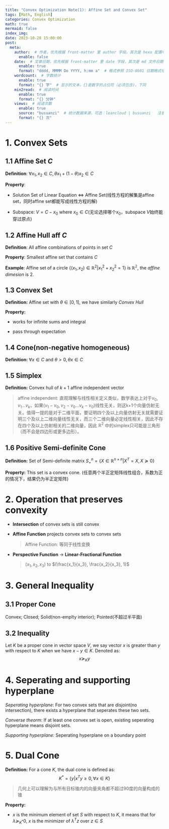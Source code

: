 ```yaml
---
title: "Convex Optimization Note(1): Affine Set and Convex Set"
tags: [Math, English]
categories: Convex Optimization
math: true
mermaid: false
index_img: 
date: 2023-10-28 15:00:00
post:
  meta:
    author:  # 作者，优先根据 front-matter 里 author 字段，其次是 hexo 配置中 author 值
      enable: false
    date:  # 文章日期，优先根据 front-matter 里 date 字段，其次是 md 文件日期
      enable: true
      format: "dddd, MMMM Do YYYY, h:mm a"  # 格式参照 ISO-8601 日期格式化
    wordcount:  # 字数统计
      enable: true
      format: "{} 字"  # 显示的文本，{}是数字的占位符（必须包含)，下同
    min2read:  # 阅读时间
      enable: true
      format: "{} 分钟"
    views:  # 阅读次数
      enable: true
      source: "busuanzi"  # 统计数据来源，可选：leancloud | busuanzi   注意不蒜子会间歇抽风
      format: "{} 次"
---
```

# 1. Convex Sets
## 1.1 Affine Set $C$
**Definition**: $\forall x_1,x_2\in C, \theta x_1+(1-\theta) x_2 \in C$

**Property**:

- Solution Set of Linear Equation $\iff$ Affine Set(线性方程的解集是affine set，同时affine set都能写成线性方程的解)

- Subspace: $V=C-x_0$ where $x_0\in C$(无论选择哪个$x_0$，subspace $V$始终能穿过原点)

## 1.2 Affine Hull $\textbf{aff }C$
**Definition**: All affine combinations of points in set $C$

**Property**: Smallest affine set that contains $C$

**Example**: Affine set of a circle $\left\{(x_1,x_2)\in\mathbb{R}^2|x_1^2+x_2^2=1\right\}$ is $\mathbb{R^2}$, the *affine dimesion* is 2.

## 1.3 Convex Set
**Definition:** Affine set with $\theta \in [0,1]$, we have similarly *Convex Hull*

**Property:**

- works for infinite sums and integral
  
- pass through expectation

## 1.4 Cone(non-negative homogeneous)
**Definition:** $\forall x\in C\text{ and } \theta > 0, \theta x\in C$

## 1.5 Simplex
**Definition:** Convex hull of $k+1$ affine independent vector

> affine independent: 直观理解与线性相关定义类似，数学表达上对于$v_0,v_1\dots v_{k}$，如果$(v_1-v_0,v_2-v_0\dots v_k-v_0)$线性无关，则这k+1个向量仿射无关。值得一提的是对于二维平面，要证明四个及以上向量仿射无关就需要证明三个及以上二维向量线性无关，而三个二维向量必定线性相关，因此不存在四个及以上仿射相关的二维向量，因此 $\mathbb{R}^2$ 中的simplex只可能是三角形（而不会是四边形或更多边形）。

## 1.6 Positive Semi-definite Cone
**Definition:** Set of Semi-definite matrix $S_+^n=\left\{X\in\mathbb{R}^{n\times n}|X^T=X,X\succeq0\right\}$

**Property:** This set is a convex cone. (任意两个半正定矩阵线性组合，系数为正的情况下，结果仍为半正定矩阵)

# 2. Operation that preserves convexity

- **Intersection** of convex sets is still convex
  
- **Affine Function** projects convex sets to convex sets
  
  > Affine Function: 等同于线性变换

- **Perspective Function** -> **Linear-Fractional Function**
  
  > $(x_1,x_2,x_3)$ to $(\frac{x_1}{x_3}, \frac{x_2}{x_3}, 1)$

# 3. General Inequality
## 3.1 Proper Cone
Convex; Closed; Solid(non-emplty interior); Pointed(不超过半平面)

## 3.2 Inequality
Let $K$ be a proper cone in vector space $V$, we say vector $x$ is greater than $y$ with respect to $K$ when we have $x-y\in K$. Denoted as:
$$x\succeq_Ky$$

# 4. Seperating and supporting hyperplane

<!-- # 4.1 Seperating -->
*Seperating hyperplane*: For two convex sets that are disjoint(no intersection), there exists a hyperplane that seperates these two sets.

*Converse theorm*: If at least one convex set is open, existing seperating hyperplane means disjoint sets.

*Supporting hyperplane:* Seperating hyperplane on a boundary point

# 5. Dual Cone
**Definition:** For a cone $K$, the dual cone is defined as:
$$K^*=\left\{y|x^Ty\geq0, \forall x\in K\right\}$$

> 几何上可以理解为与所有目标锥内的向量夹角都不超过90度的向量构成的锥

**Property:**

- $x$ is the minimum element of set $S$ with respect to $K$, it means that for $\lambda\succeq_{K^*}0$, $x$ is the minimizer of $\lambda^Tz$ over $z\in S$
